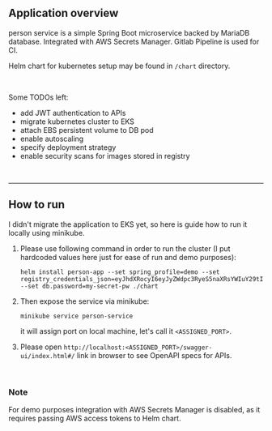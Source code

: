 ## Application overview

person service is a simple Spring Boot microservice backed by MariaDB database. Integrated with AWS Secrets Manager. Gitlab Pipeline is used for CI.

Helm chart for kubernetes setup may be found in `/chart` directory.

<br/>

Some TODOs left:
- add JWT authentication to APIs
- migrate kubernetes cluster to EKS 
- attach EBS persistent volume to DB pod
- enable autoscaling
- specify deployment strategy
- enable security scans for images stored in registry

<br/><hr/>

## How to run

I didn't migrate the application to EKS yet, so here is guide how to run it locally using minikube.

1. Please use following command in order to run the cluster (I put hardcoded values here just for ease of run and demo purposes):

    ~~~
	helm install person-app --set spring_profile=demo --set registry_credentials_json=eyJhdXRocyI6eyJyZWdpc3RyeS5naXRsYWIuY29tIjp7ImF1dGgiOiJhM1ZpWlMxd2RXeHNaWEk2WjJ4a2RDMVFlWGxSZUVnMlNEbDRlVlpRZGpodVJuQTFkZz09In19fQ== --set db.password=my-secret-pw ./chart
    ~~~

1. Then expose the service via minikube:
    ~~~
    minikube service person-service 
    ~~~

   it will assign port on local machine, let's call it `<ASSIGNED_PORT>`.


1. Please open `http://localhost:<ASSIGNED_PORT>/swagger-ui/index.html#/` link in browser to see OpenAPI specs for APIs.

<br/>

### Note

For demo purposes integration with AWS Secrets Manager is disabled, as it requires passing AWS access tokens to Helm chart.

